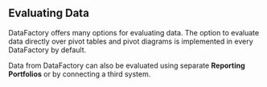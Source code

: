 ## Evaluating Data

DataFactory offers many options for evaluating data. The option to evaluate data directly over pivot tables and pivot diagrams is implemented in every DataFactory by default. 

Data from DataFactory can also be evaluated using separate **Reporting Portfolios** or by connecting a third system. 

